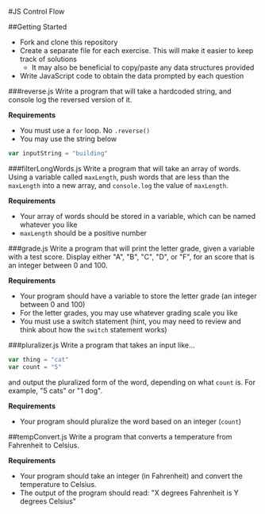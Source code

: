 #JS Control Flow

##Getting Started
* Fork and clone this repository
* Create a separate file for each exercise. This will make it easier to keep track of solutions
  * It may also be beneficial to copy/paste any data structures provided
* Write JavaScript code to obtain the data prompted by each question


###reverse.js
Write a program that will take a hardcoded string, and console log the reversed version of it.

**Requirements**
* You must use a `for` loop. No `.reverse()`
* You may use the string below

```js
var inputString = "building"
```

###filterLongWords.js
Write a program that will take an array of words. Using a variable called `maxLength`, push words that are less than the `maxLength` into a new array, and `console.log` the value of `maxLength`.

**Requirements**
* Your array of words should be stored in a variable, which can be named whatever you like
* `maxLength` should be a positive number

###grade.js
Write a program that will print the letter grade, given a variable with a test score. Display either "A", "B", "C", "D", or "F", for an score that is an integer between 0 and 100.

**Requirements**
* Your program should have a variable to store the letter grade (an integer between 0 and 100)
* For the letter grades, you may use whatever grading scale you like
* You must use a switch statement (hint, you may need to review and think about how the `switch` statement works)

###pluralizer.js
Write a program that takes an input like...

```js
var thing = "cat"
var count = "5"
```
and output the pluralized form of the word, depending on what `count` is. For example, "5 cats" or "1 dog".

**Requirements**
* Your program should pluralize the word based on an integer (`count`)

##tempConvert.js
Write a program that converts a temperature from Fahrenheit to Celsius.

**Requirements**
* Your program should take an integer (in Fahrenheit) and convert the temperature to Celsius.
* The output of the program should read: "X degrees Fahrenheit is Y degrees Celsius"

